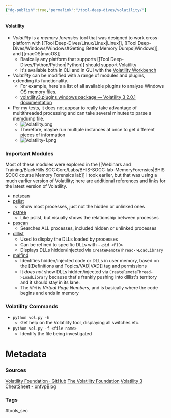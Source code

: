 ```yaml
---
{"dg-publish":true,"permalink":"/tool-deep-dives/volatility/"}
---
```


#### Volatility
- *Volatility* is a *memory forensics* tool that was designed to work cross-platform with [[Tool Deep-Dives/Linux/Linux\|Linux]], [[Tool Deep-Dives/Windows/Windows#Getting Better Memory Dumps\|Windows]], and [[macOS\|macOS]]
	- Basically any platform that supports [[Tool Deep-Dives/Python/Python\|Python]] should support Volatility
	- It's available both in CLI and in GUI with the [Volatility Workbench](https://www.osforensics.com/tools/volatility-workbench.html)
- *Volatility* can be modified with a range of modules and plugins, extending its functionality.
	- For example, here's a list of all available plugins to analyze Windows OS memory files.
	- [volatility3.plugins.windows package — Volatility 3 2.0.1 documentation](https://volatility3.readthedocs.io/en/v2.0.1/volatility3.plugins.windows.html)
- Per my tests, it does not appear to really take advantage of multithreaded processing and can take several minutes to parse a memdump file.
	- ![Volatility.png](/img/user/Attachments/Volatility.png)
	- Therefore, maybe run multiple instances at once to get different pieces of information
	- ![Volatility-1.png](/img/user/Attachments/Volatility-1.png)

### Important Modules
Most of these modules were explored in the [[Webinars and Training/BlackHills SOC Core/Labs/BHIS-SOCC-lab-MemoryForensics\|BHIS SOCC course Memory Forensics lab]] I took earlier, but that was using a much earlier version of Volatility; here are additional references and links for the latest version of Volatility.
- [netscan](https://github.com/volatilityfoundation/volatility/wiki/Command-Reference#netscan)
- [pslist](https://github.com/volatilityfoundation/volatility/wiki/Command-Reference#pslist)
	- Show most processes, just not the hidden or unlinked ones
- [pstree](https://github.com/volatilityfoundation/volatility/wiki/Command-Reference#pstree)
	- Like pslist, but visually shows the relationship between processes
- [psscan](https://github.com/volatilityfoundation/volatility/wiki/Command-Reference#psscan)
	- Searches ALL processes, included hidden or unlinked processes
- [dlllist](https://github.com/volatilityfoundation/volatility/wiki/Command-Reference#dlllist)
	- Used to display the DLLs loaded by processes
	- Can be refined to specific DLLs with `--pid <PID>`
	- Displays DLLs hidden/injected via `CreateRemoteThread->LoadLibrary`
- [malfind](https://github.com/volatilityfoundation/volatility/wiki/Command-Reference-Mal#malfind)
	- Identifies hidden/injected code or DLLs in user memory, based on the [[Definitions and Topics/VAD\|VAD]] tag and permissions
	- It *does not* show DLLs hidden/injected via `CreateRemoteThread->LoadLibrary` because that's frankly pushing into dlllist's territory and it should stay in its lane.
	- The `VPN` is *Virtual Page Numbers*, and is basically where the code begins and ends in memory

### Volatility Commands
- `python vol.py -h`
	- Get help on the Volatility tool, displaying all switches etc.
- `python vol.py -f <file name>`
	- Identify the file being investigated






# Metadata

### Sources
[Volatility Foundation · GitHub](https://github.com/volatilityfoundation)
[The Volatility Foundation](https://volatilityfoundation.org/)
[Volatility 3 CheatSheet - onfvpBlog](https://blog.onfvp.com/post/volatility-cheatsheet/)
### Tags
#tools_sec
